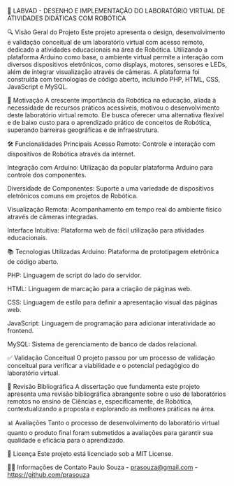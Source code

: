🤖 LABVAD - DESENHO E IMPLEMENTAÇÃO DO LABORATÓRIO VIRTUAL DE ATIVIDADES DIDÁTICAS COM ROBÓTICA

🔍 Visão Geral do Projeto
Este projeto apresenta o design, desenvolvimento e validação conceitual de um laboratório virtual com acesso remoto, dedicado a atividades educacionais na área de Robótica. Utilizando a plataforma Arduino como base, o ambiente virtual permite a interação com diversos dispositivos eletrônicos, como displays, motores, sensores e LEDs, além de integrar visualização através de câmeras. A plataforma foi construída com tecnologias de código aberto, incluindo PHP, HTML, CSS, JavaScript e MySQL.

🎯 Motivação
A crescente importância da Robótica na educação, aliada à necessidade de recursos práticos acessíveis, motivou o desenvolvimento deste laboratório virtual remoto. Ele busca oferecer uma alternativa flexível e de baixo custo para o aprendizado prático de conceitos de Robótica, superando barreiras geográficas e de infraestrutura.

🛠️ Funcionalidades Principais
Acesso Remoto: Controle e interação com dispositivos de Robótica através da internet.

Integração com Arduino: Utilização da popular plataforma Arduino para controle dos componentes.

Diversidade de Componentes: Suporte a uma variedade de dispositivos eletrônicos comuns em projetos de Robótica.

Visualização Remota: Acompanhamento em tempo real do ambiente físico através de câmeras integradas.

Interface Intuitiva: Plataforma web de fácil utilização para atividades educacionais.

📚 Tecnologias Utilizadas
Arduino: Plataforma de prototipagem eletrônica de código aberto.

PHP: Linguagem de script do lado do servidor.

HTML: Linguagem de marcação para a criação de páginas web.

CSS: Linguagem de estilo para definir a apresentação visual das páginas web.

JavaScript: Linguagem de programação para adicionar interatividade ao frontend.

MySQL: Sistema de gerenciamento de banco de dados relacional.

✅ Validação Conceitual
O projeto passou por um processo de validação conceitual para verificar a viabilidade e o potencial pedagógico do laboratório virtual. 

📖 Revisão Bibliográfica
A dissertação que fundamenta este projeto apresenta uma revisão bibliográfica abrangente sobre o uso de laboratórios remotos no ensino de Ciências e, especificamente, de Robótica, contextualizando a proposta e explorando as melhores práticas na área.

📊 Avaliações
Tanto o processo de desenvolvimento do laboratório virtual quanto o produto final foram submetidos a avaliações para garantir sua qualidade e eficácia para o aprendizado.

📝 Licença
Este projeto está licenciado sob a MIT License.

👨‍💻 Informações de Contato
Paulo Souza - prasouza@gmail.com - https://github.com/prasouza
